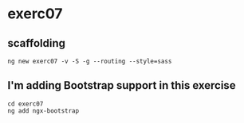 # exerc07

## scaffolding

```shell
ng new exerc07 -v -S -g --routing --style=sass
```

## I'm adding Bootstrap support in this exercise

```shell
cd exerc07
ng add ngx-bootstrap
```
